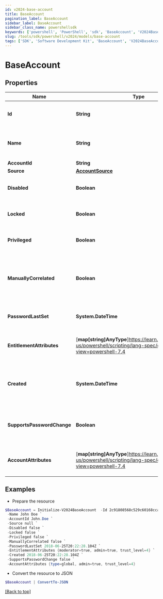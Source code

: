 ```yaml
---
id: v2024-base-account
title: BaseAccount
pagination_label: BaseAccount
sidebar_label: BaseAccount
sidebar_class_name: powershellsdk
keywords: ['powershell', 'PowerShell', 'sdk', 'BaseAccount', 'V2024BaseAccount'] 
slug: /tools/sdk/powershell/v2024/models/base-account
tags: ['SDK', 'Software Development Kit', 'BaseAccount', 'V2024BaseAccount']
---
```



# BaseAccount

## Properties

Name | Type | Description | Notes
------------ | ------------- | ------------- | -------------
**Id** | **String** | The unique ID of the referenced object. | [optional] 
**Name** | **String** | The human readable name of the referenced object. | [optional] 
**AccountId** | **String** | Account ID. | [optional] 
**Source** | [**AccountSource**](account-source) |  | [optional] 
**Disabled** | **Boolean** | Indicates whether the account is disabled. | [optional] [default to $false]
**Locked** | **Boolean** | Indicates whether the account is locked. | [optional] [default to $false]
**Privileged** | **Boolean** | Indicates whether the account is privileged. | [optional] [default to $false]
**ManuallyCorrelated** | **Boolean** | Indicates whether the account has been manually correlated to an identity. | [optional] [default to $false]
**PasswordLastSet** | **System.DateTime** | A date-time in ISO-8601 format | [optional] 
**EntitlementAttributes** | [**map[string]AnyType**]https://learn.microsoft.com/en-us/powershell/scripting/lang-spec/chapter-04?view=powershell-7.4 | Map or dictionary of key/value pairs. | [optional] 
**Created** | **System.DateTime** | ISO-8601 date-time referring to the time when the object was created. | [optional] 
**SupportsPasswordChange** | **Boolean** | Indicates whether the account supports password change. | [optional] [default to $false]
**AccountAttributes** | [**map[string]AnyType**]https://learn.microsoft.com/en-us/powershell/scripting/lang-spec/chapter-04?view=powershell-7.4 | Map or dictionary of key/value pairs. | [optional] 

## Examples

- Prepare the resource
```powershell
$BaseAccount = Initialize-V2024BaseAccount  -Id 2c91808568c529c60168cca6f90c1313 `
 -Name John Doe `
 -AccountId John.Doe `
 -Source null `
 -Disabled false `
 -Locked false `
 -Privileged false `
 -ManuallyCorrelated false `
 -PasswordLastSet 2018-06-25T20:22:28.104Z `
 -EntitlementAttributes {moderator=true, admin=true, trust_level=4} `
 -Created 2018-06-25T20:22:28.104Z `
 -SupportsPasswordChange false `
 -AccountAttributes {type=global, admin=true, trust_level=4}
```

- Convert the resource to JSON
```powershell
$BaseAccount | ConvertTo-JSON
```


[[Back to top]](#) 

